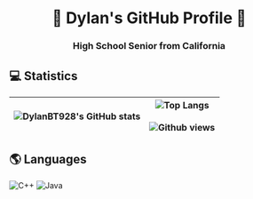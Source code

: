 <h1 align="center"> 👋 Dylan's GitHub Profile 👋 </h1>
<h3 align="center">High School Senior from California</h3>

## 💻 Statistics
| ![DylanBT928's GitHub stats](https://github-readme-stats.vercel.app/api?username=DylanBT928&theme=dracula&show_icons=true) | ![Top Langs](https://github-readme-stats.vercel.app/api/top-langs/?username=DylanBT928&layout=compact&theme=dark) <br/><br/> ![Github views](https://komarev.com/ghpvc/?username=DylanBT928&style=flat-square&color=green) |
|--------------|--------------|

## 🌎 Languages
![C++](https://img.shields.io/badge/c++-%2300599C.svg?style=for-the-badge&logo=c++&logoColor=white)
![Java](https://img.shields.io/badge/java-%23ED8B00.svg?style=for-the-badge&logo=java&logoColor=white)

